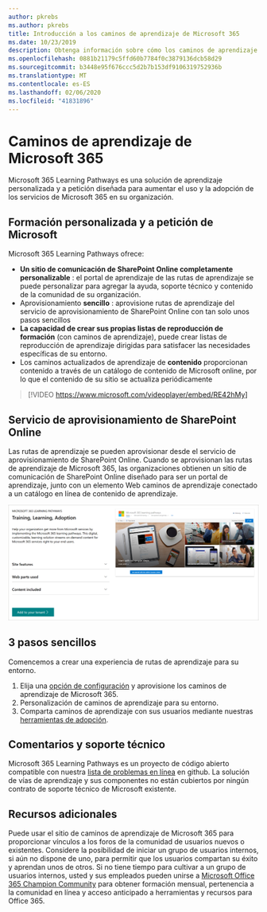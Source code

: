```yaml
---
author: pkrebs
ms.author: pkrebs
title: Introducción a los caminos de aprendizaje de Microsoft 365
ms.date: 10/23/2019
description: Obtenga información sobre cómo los caminos de aprendizaje de Microsoft 365 pueden acelerar el uso y la adopción de los servicios de Microsoft 365 en su organización. Las rutas de aprendizaje incluyen un elemento web personalizado de SharePoint Online y un moderno sitio de aprendizaje de comunicaciones de SharePoint Online que se aprovisiona fácilmente en su inquilino de Microsoft 365.
ms.openlocfilehash: 0881b21179c5ffd60b7784f0c3879136dcb58d29
ms.sourcegitcommit: b3448e95f676ccc5d2b7b153df9106319752936b
ms.translationtype: MT
ms.contentlocale: es-ES
ms.lasthandoff: 02/06/2020
ms.locfileid: "41831896"
---
```

# <a name="microsoft-365-learning-pathways"></a>Caminos de aprendizaje de Microsoft 365 
Microsoft 365 Learning Pathways es una solución de aprendizaje personalizada y a petición diseñada para aumentar el uso y la adopción de los servicios de Microsoft 365 en su organización.    

## <a name="on-demand-custom-training-from-microsoft"></a>Formación personalizada y a petición de Microsoft

Microsoft 365 Learning Pathways ofrece:

- **Un sitio de comunicación de SharePoint Online completamente personalizable** : el portal de aprendizaje de las rutas de aprendizaje se puede personalizar para agregar la ayuda, soporte técnico y contenido de la comunidad de su organización.
- Aprovisionamiento **sencillo** : aprovisione rutas de aprendizaje del servicio de aprovisionamiento de SharePoint Online con tan solo unos pasos sencillos
- **La capacidad de crear sus propias listas de reproducción de formación** (con caminos de aprendizaje), puede crear listas de reproducción de aprendizaje dirigidas para satisfacer las necesidades específicas de su entorno.
- Los caminos actualizados de aprendizaje de **contenido** proporcionan contenido a través de un catálogo de contenido de Microsoft online, por lo que el contenido de su sitio se actualiza periódicamente

> [!VIDEO https://www.microsoft.com/videoplayer/embed/RE42hMy]

## <a name="sharepoint-online-provisioning-service"></a>Servicio de aprovisionamiento de SharePoint Online 
Las rutas de aprendizaje se pueden aprovisionar desde el servicio de aprovisionamiento de SharePoint Online. Cuando se aprovisionan las rutas de aprendizaje de Microsoft 365, las organizaciones obtienen un sitio de comunicación de SharePoint Online diseñado para ser un portal de aprendizaje, junto con un elemento Web caminos de aprendizaje conectado a un catálogo en línea de contenido de aprendizaje. 

![CG-provision. png](media/cg-provision.png)

## <a name="3-easy-steps"></a>3 pasos sencillos
Comencemos a crear una experiencia de rutas de aprendizaje para su entorno.
1. Elija una [opción de configuración](custom_setupoptions.md) y aprovisione los caminos de aprendizaje de Microsoft 365.  
2. Personalización de caminos de aprendizaje para su entorno.
3. Comparta caminos de aprendizaje con sus usuarios mediante nuestras [herramientas de adopción](driveadoption.md).

## <a name="feedback-and-support"></a>Comentarios y soporte técnico

Microsoft 365 Learning Pathways es un proyecto de código abierto compatible con nuestra [lista de problemas en línea](https://aka.ms/CustomLearningHelp) en github. La solución de vías de aprendizaje y sus componentes no están cubiertos por ningún contrato de soporte técnico de Microsoft existente.  

## <a name="additional-resources"></a>Recursos adicionales
Puede usar el sitio de caminos de aprendizaje de Microsoft 365 para proporcionar vínculos a los foros de la comunidad de usuarios nuevos o existentes. Considere la posibilidad de iniciar un grupo de usuarios internos, si aún no dispone de uno, para permitir que los usuarios compartan su éxito y aprendan unos de otros.  Si no tiene tiempo para cultivar a un grupo de usuarios internos, usted y sus empleados pueden unirse a [Microsoft Office 365 Champion Community](https://aka.ms/O365Champions) para obtener formación mensual, pertenencia a la comunidad en línea y acceso anticipado a herramientas y recursos para Office 365.
